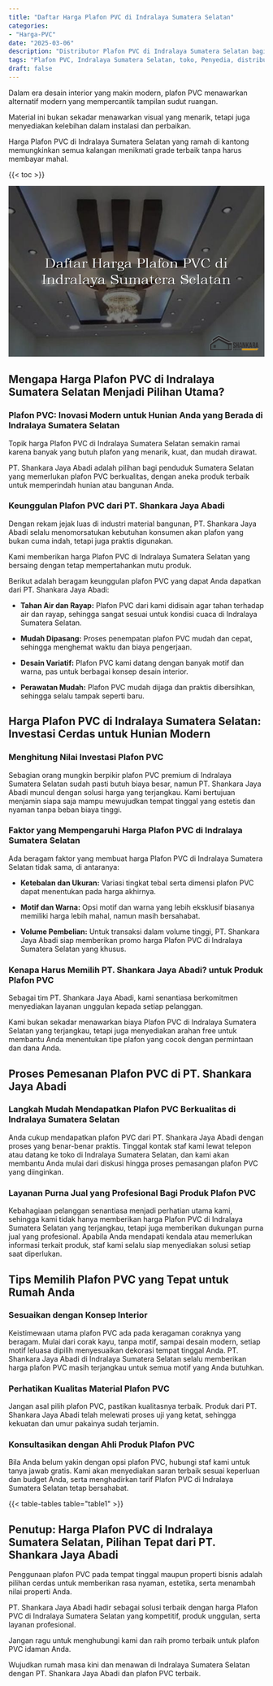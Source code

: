```yaml
---
title: "Daftar Harga Plafon PVC di Indralaya Sumatera Selatan"
categories: 
- "Harga-PVC"
date: "2025-03-06"
description: "Distributor Plafon PVC di Indralaya Sumatera Selatan bagi tempat tinggal, office, serta toko. Produk unggulan, pilihan motif, variasi warna elegan, dengan servis penempatan oleh tim berpengalaman serta kepastian resmi!|Jasa penjualan Plafon PVC di Indralaya Sumatera Selatan untuk keperluan tempat tinggal, kantor, atau toko, dengan produk berkualitas dan penempatan oleh tim profesional serta jaminan resmi.|Pilihan Plafon PVC di Indralaya Sumatera Selatan yang terpercaya bagi rumah, kantor, dan ritel, bersama material unggulan dan instalasi dikerjakan oleh teknisi profesional dan jaminan resmi.|Penyediaan Plafon PVC di Indralaya Sumatera Selatan bagi rumah, perkantoran, dan toko, beserta panel berkualitas dan penempatan oleh tim berpengalaman, disertai beserta garansi resmi.}"
tags: "Plafon PVC, Indralaya Sumatera Selatan, toko, Penyedia, distributor"
draft: false
---
```


Dalam era desain interior yang makin modern, plafon PVC menawarkan alternatif modern yang mempercantik tampilan sudut ruangan.

Material ini bukan sekadar menawarkan visual yang menarik, tetapi juga menyediakan kelebihan dalam instalasi dan perbaikan.

Harga Plafon PVC di Indralaya Sumatera Selatan yang ramah di kantong memungkinkan semua kalangan menikmati grade terbaik tanpa harus membayar mahal.

{{< toc >}}

![Daftar Harga Plafon PVC di Indralaya Sumatera Selatan](/images/Harga-PVC/Daftar-Harga-Plafon-PVC-di-Indralaya-Sumatera-Selatan.png)


## Mengapa Harga Plafon PVC di Indralaya Sumatera Selatan Menjadi Pilihan Utama?

### Plafon PVC: Inovasi Modern untuk Hunian Anda yang Berada di Indralaya Sumatera Selatan

Topik harga Plafon PVC di Indralaya Sumatera Selatan semakin ramai karena banyak yang butuh plafon yang menarik, kuat, dan mudah dirawat.

PT. Shankara Jaya Abadi adalah pilihan bagi penduduk Sumatera Selatan yang memerlukan plafon PVC berkualitas, dengan aneka produk terbaik untuk memperindah hunian atau bangunan Anda.

### Keunggulan Plafon PVC dari PT. Shankara Jaya Abadi

Dengan rekam jejak luas di industri material bangunan, PT. Shankara Jaya Abadi selalu menomorsatukan kebutuhan konsumen akan plafon yang bukan cuma indah, tetapi juga praktis digunakan.

Kami memberikan harga Plafon PVC di Indralaya Sumatera Selatan yang bersaing dengan tetap mempertahankan mutu produk.

Berikut adalah beragam keunggulan plafon PVC yang dapat Anda dapatkan dari PT. Shankara Jaya Abadi:

- **Tahan Air dan Rayap:** Plafon PVC dari kami didisain agar tahan terhadap air dan rayap, sehingga sangat sesuai untuk kondisi cuaca di Indralaya Sumatera Selatan.

- **Mudah Dipasang:** Proses penempatan plafon PVC mudah dan cepat, sehingga menghemat waktu dan biaya pengerjaan.

- **Desain Variatif:** Plafon PVC kami datang dengan banyak motif dan warna, pas untuk berbagai konsep desain interior.

- **Perawatan Mudah:** Plafon PVC mudah dijaga dan praktis dibersihkan, sehingga selalu tampak seperti baru.

## Harga Plafon PVC di Indralaya Sumatera Selatan: Investasi Cerdas untuk Hunian Modern

### Menghitung Nilai Investasi Plafon PVC

Sebagian orang mungkin berpikir plafon PVC premium di Indralaya Sumatera Selatan sudah pasti butuh biaya besar, namun PT. Shankara Jaya Abadi muncul dengan solusi harga yang terjangkau. Kami bertujuan menjamin siapa saja mampu mewujudkan tempat tinggal yang estetis dan nyaman tanpa beban biaya tinggi.

### Faktor yang Mempengaruhi Harga Plafon PVC di Indralaya Sumatera Selatan

Ada beragam faktor yang membuat harga Plafon PVC di Indralaya Sumatera Selatan tidak sama, di antaranya:

- **Ketebalan dan Ukuran:** Variasi tingkat tebal serta dimensi plafon PVC dapat menentukan pada harga akhirnya.

- **Motif dan Warna:** Opsi motif dan warna yang lebih eksklusif biasanya memiliki harga lebih mahal, namun masih bersahabat.

- **Volume Pembelian:** Untuk transaksi dalam volume tinggi, PT. Shankara Jaya Abadi siap memberikan promo harga Plafon PVC di Indralaya Sumatera Selatan yang khusus.

### Kenapa Harus Memilih PT. Shankara Jaya Abadi? untuk Produk Plafon PVC

Sebagai tim PT. Shankara Jaya Abadi, kami senantiasa berkomitmen menyediakan layanan unggulan kepada setiap pelanggan.

Kami bukan sekadar menawarkan biaya Plafon PVC di Indralaya Sumatera Selatan yang terjangkau, tetapi juga menyediakan arahan free untuk membantu Anda menentukan tipe plafon yang cocok dengan permintaan dan dana Anda.

## Proses Pemesanan Plafon PVC di PT. Shankara Jaya Abadi

### Langkah Mudah Mendapatkan Plafon PVC Berkualitas di Indralaya Sumatera Selatan

Anda cukup mendapatkan plafon PVC dari PT. Shankara Jaya Abadi dengan proses yang benar-benar praktis. Tinggal kontak staf kami lewat telepon atau datang ke toko di Indralaya Sumatera Selatan, dan kami akan membantu Anda mulai dari diskusi hingga proses pemasangan plafon PVC yang diinginkan.

### Layanan Purna Jual yang Profesional Bagi Produk Plafon PVC

Kebahagiaan pelanggan senantiasa menjadi perhatian utama kami, sehingga kami tidak hanya memberikan harga Plafon PVC di Indralaya Sumatera Selatan yang terjangkau, tetapi juga memberikan dukungan purna jual yang profesional. Apabila Anda mendapati kendala atau memerlukan informasi terkait produk, staf kami selalu siap menyediakan solusi setiap saat diperlukan.

## Tips Memilih Plafon PVC yang Tepat untuk Rumah Anda

### Sesuaikan dengan Konsep Interior

Keistimewaan utama plafon PVC ada pada keragaman coraknya yang beragam. Mulai dari corak kayu, tanpa motif, sampai desain modern, setiap motif leluasa dipilih menyesuaikan dekorasi tempat tinggal Anda. PT. Shankara Jaya Abadi di Indralaya Sumatera Selatan selalu memberikan harga plafon PVC masih terjangkau untuk semua motif yang Anda butuhkan.

### Perhatikan Kualitas Material Plafon PVC

Jangan asal pilih plafon PVC, pastikan kualitasnya terbaik. Produk dari PT. Shankara Jaya Abadi telah melewati proses uji yang ketat, sehingga kekuatan dan umur pakainya sudah terjamin.

### Konsultasikan dengan Ahli Produk Plafon PVC

Bila Anda belum yakin dengan opsi plafon PVC, hubungi staf kami untuk tanya jawab gratis. Kami akan menyediakan saran terbaik sesuai keperluan dan budget Anda, serta menghadirkan tarif Plafon PVC di Indralaya Sumatera Selatan tetap bersahabat.

{{< table-tables table="table1" >}}

## Penutup: Harga Plafon PVC di Indralaya Sumatera Selatan, Pilihan Tepat dari PT. Shankara Jaya Abadi

Penggunaan plafon PVC pada tempat tinggal maupun properti bisnis adalah pilihan cerdas untuk memberikan rasa nyaman, estetika, serta menambah nilai properti Anda.

PT. Shankara Jaya Abadi hadir sebagai solusi terbaik dengan harga Plafon PVC di Indralaya Sumatera Selatan yang kompetitif, produk unggulan, serta layanan profesional.

Jangan ragu untuk menghubungi kami dan raih promo terbaik untuk plafon PVC idaman Anda.

Wujudkan rumah masa kini dan menawan di Indralaya Sumatera Selatan dengan PT. Shankara Jaya Abadi dan plafon PVC terbaik.